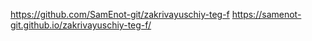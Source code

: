 https://github.com/SamEnot-git/zakrivayuschiy-teg-f
 https://samenot-git.github.io/zakrivayuschiy-teg-f/